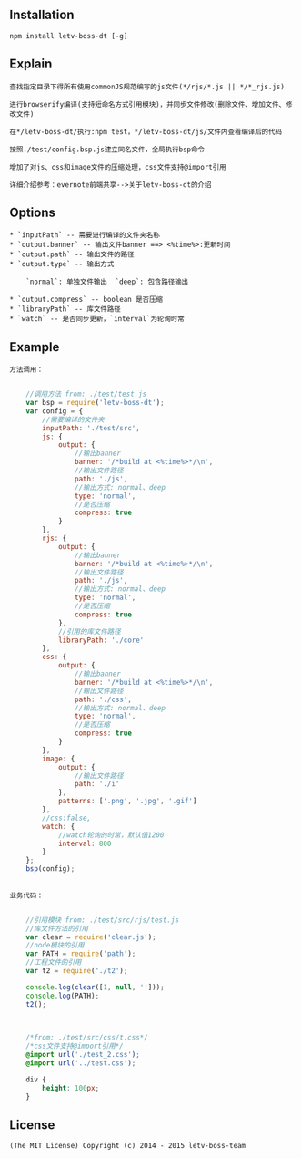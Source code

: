 
## Installation	

	npm install letv-boss-dt [-g]

## Explain
	
	查找指定目录下得所有使用commonJS规范编写的js文件(*/rjs/*.js || */*_rjs.js)
	
	进行browserify编译(支持短命名方式引用模块)，并同步文件修改(删除文件、增加文件、修改文件)

	在*/letv-boss-dt/执行:npm test，*/letv-boss-dt/js/文件内查看编译后的代码
	
	按照./test/config.bsp.js建立同名文件，全局执行bsp命令
	
	增加了对js、css和image文件的压缩处理，css文件支持@import引用
	
	详细介绍参考：evernote前端共享-->关于letv-boss-dt的介绍

## Options

	* `inputPath` -- 需要进行编译的文件夹名称
	* `output.banner` -- 输出文件banner ==> <%time%>:更新时间
	* `output.path` -- 输出文件的路径
	* `output.type` -- 输出方式
		
		`normal`: 单独文件输出  `deep`: 包含路径输出
		
	* `output.compress` -- boolean 是否压缩
	* `libraryPath` -- 库文件路径
	* `watch` -- 是否同步更新，`interval`为轮询时常

## Example
	
	方法调用：
~~~ javascript
	
	//调用方法 from: ./test/test.js
    var bsp = require('letv-boss-dt'); 
    var config = {
        //需要编译的文件夹
		inputPath: './test/src',
		js: {
			output: {
				//输出banner
				banner: '/*build at <%time%>*/\n',
				//输出文件路径
				path: './js',
				//输出方式: normal、deep
				type: 'normal',
				//是否压缩
				compress: true
			}
		},
		rjs: {
			output: {
				//输出banner
				banner: '/*build at <%time%>*/\n',
				//输出文件路径
				path: './js',
				//输出方式: normal、deep
				type: 'normal',
				//是否压缩
				compress: true
			},
			//引用的库文件路径
			libraryPath: './core'
		},
		css: {
			output: {
				//输出banner
				banner: '/*build at <%time%>*/\n',
				//输出文件路径
				path: './css',
				//输出方式: normal、deep
				type: 'normal',
				//是否压缩
				compress: true
			}
		},
		image: {
        	output: {
            	//输出文件路径
            	path: './i'
        	},
        	patterns: ['.png', '.jpg', '.gif']
    	},
		//css:false,
		watch: {
			//watch轮询的时常，默认值1200
			interval: 800
		}
    };
    bsp(config);
    
~~~

	业务代码：
~~~ javascript
	
	//引用模块 from: ./test/src/rjs/test.js
	//库文件方法的引用
    var clear = require('clear.js');
    //node模块的引用
    var PATH = require('path');
    //工程文件的引用
    var t2 = require('./t2');

    console.log(clear([1, null, '']));
    console.log(PATH);
    t2();
	
~~~
~~~ css
	
	/*from: ./test/src/css/t.css*/
	/*css文件支持@import引用*/
	@import url('./test_2.css');
	@import url('../test.css');

	div {
    	height: 100px;
	}

~~~

## License

	(The MIT License) Copyright (c) 2014 - 2015 letv-boss-team
	
	


